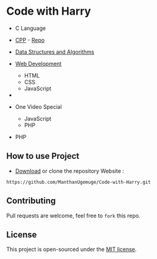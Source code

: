 # Code with Harry

- C Language
- [CPP](https://www.youtube.com/playlist?list=PLu0W_9lII9agpFUAlPFe_VNSlXW5uE0YL) - [Repo](https://github.com/ManthanUgemuge/Code-with-Harry/tree/main/CPP)
- [Data Structures and Algorithms](https://github.com/ManthanUgemuge/Code-with-Harry/tree/main/Data%20Structures%20and%20Algorithms)


- [Web Development](https://github.com/ManthanUgemuge/Code-with-Harry/tree/main/Web%20Development)
  - HTML
  - CSS
  - JavaScript 
- 
- One Video Special
  - JavaScript
  - PHP
- PHP

## How to use Project

- [Download](https://github.com/ManthanUgemuge/Code-with-Harry/archive/refs/heads/main.zip) or clone the repository Website : 
```
https://github.com/ManthanUgemuge/Code-with-Harry.git
```

## Contributing
Pull requests are welcome, feel free to ```fork``` this repo.

## License
This project is open-sourced under the [MIT license]().
